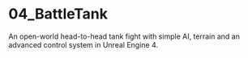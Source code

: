 # 04_BattleTank
An open-world head-to-head tank fight with simple AI, terrain and an advanced control system in Unreal Engine 4.
